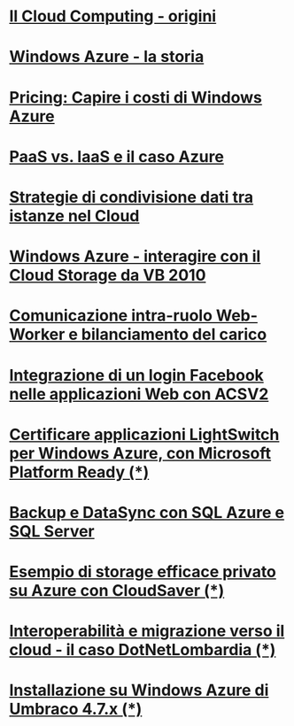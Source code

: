 
# [Il Cloud Computing - origini](Il-Cloud-Computing-origini.md)
# [Windows Azure - la storia](WindowsAzure_LaStoria.md)
# [Pricing: Capire i costi di Windows Azure](Costi-di-Windows-Azure.md)
# [PaaS vs. IaaS e il caso Azure](Paas-Iaas-Azure.md)
# [Strategie di condivisione dati tra istanze nel Cloud](Condivisione-Dati-tra-istanze-nel-cloud.md)
# [Windows Azure - interagire con il Cloud Storage da VB 2010](WindowsAzure-Interagire-con-il-Cloud-Storage-da-VB-2010.md)
# [Comunicazione intra-ruolo Web-Worker e bilanciamento del carico](Comunicazione-Web-Worker-Bilanciamento-del-carico.md)
# [Integrazione di un login Facebook nelle applicazioni Web con ACSV2](Integrazione_login_Facebook_in_ACSV2.md)
# [Certificare applicazioni LightSwitch per Windows Azure, con Microsoft Platform Ready (*)](https://msdn.microsoft.com/it-it/library/jj127266.aspx)
# [Backup e DataSync con SQL Azure e SQL Server](Backup-e-DataSync-con-SQL-Azure-e-SQL-Server.md)
# [Esempio di storage efficace privato su Azure con CloudSaver (*)](https://msdn.microsoft.com/it-it/library/hh923935.aspx)
# [Interoperabilità e migrazione verso il cloud - il caso DotNetLombardia (*)](https://msdn.microsoft.com/it-it/library/hh923933.aspx)
# [Installazione su Windows Azure di Umbraco 4.7.x (*)](https://msdn.microsoft.com/it-it/library/hh923934.aspx)

